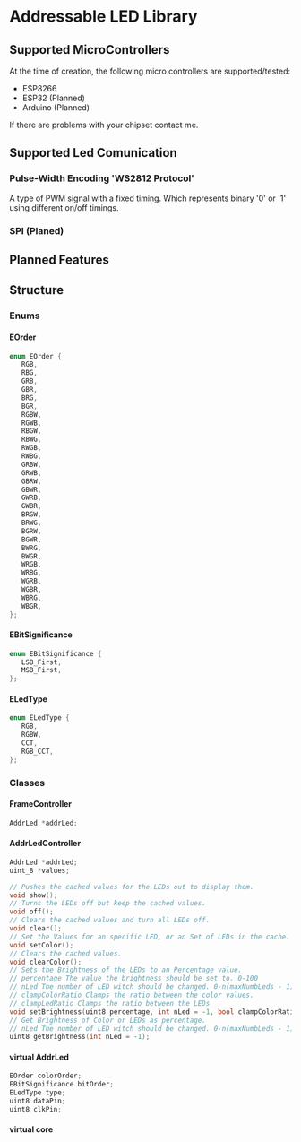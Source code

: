 # Addressable LED Library 
## Supported MicroControllers
At the time of creation, the following micro controllers are supported/tested:
 * ESP8266
 * ESP32 (Planned)
 * Arduino (Planned)
 
If there are problems with your chipset contact me.

## Supported Led Comunication
### Pulse-Width Encoding 'WS2812 Protocol'
A type of PWM signal with a fixed timing. Which represents binary '0' or '1' using different on/off timings. 

### SPI (Planed)

## Planned Features

## Structure
### Enums
#### EOrder
``` c++
enum EOrder {
   RGB,
   RBG,
   GRB,
   GBR,
   BRG,
   BGR,
   RGBW,
   RGWB,
   RBGW,
   RBWG,
   RWGB,
   RWBG,
   GRBW,
   GRWB,
   GBRW,
   GBWR,
   GWRB,
   GWBR,
   BRGW,
   BRWG,
   BGRW,
   BGWR,
   BWRG,
   BWGR,
   WRGB,
   WRBG,
   WGRB,
   WGBR,
   WBRG,
   WBGR,
};
```
#### EBitSignificance
``` c++
enum EBitSignificance {
   LSB_First,
   MSB_First,
};
```
#### ELedType
``` c++
enum ELedType {
   RGB,
   RGBW,
   CCT,
   RGB_CCT,
};
```

### Classes
#### FrameController
``` c++
AddrLed *addrLed;
```

#### AddrLedController
``` c++
AddrLed *addrLed;
uint_8 *values;

// Pushes the cached values for the LEDs out to display them.
void show();
// Turns the LEDs off but keep the cached values.
void off();
// Clears the cached values and turn all LEDs off.
void clear();
// Set the Values for an specific LED, or an Set of LEDs in the cache.
void setColor();
// Clears the cached values.
void clearColor();
// Sets the Brightness of the LEDs to an Percentage value.
// percentage The value the brightness should be set to. 0-100
// nLed The number of LED witch should be changed. 0-n(maxNumbLeds - 1) Default = -1 (all LEDs)
// clampColorRatio Clamps the ratio between the color values.
// clampLedRatio Clamps the ratio between the LEDs
void setBrightness(uint8 percentage, int nLed = -1, bool clampColorRatio = true, bool clampLedRatio = true);
// Get Brightness of Color or LEDs as percentage.
// nLed The number of LED witch should be changed. 0-n(maxNumbLeds - 1) Default = -1 (all LEDs)
uint8 getBrightness(int nLed = -1);
```

#### virtual AddrLed
``` c++
EOrder colorOrder;
EBitSignificance bitOrder;
ELedType type;
uint8 dataPin;
uint8 clkPin;
```

#### virtual core
``` c++

```



















